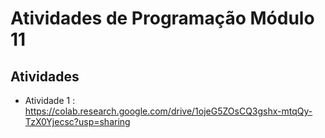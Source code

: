 # Atividades de Programação Módulo 11
## Atividades
- Atividade 1 : https://colab.research.google.com/drive/1ojeG5ZOsCQ3gshx-mtqQy-TzX0Yjecsc?usp=sharing

